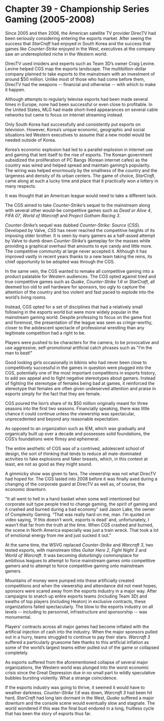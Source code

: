 # Chapter 39 - Championship Series Gaming (2005-2008)

Since 2005 and then 2006, the American satellite TV provider DirecTV had been seriously considering entering the esports market. After seeing the success that *StarCraft* had enjoyed in South Korea and the success that games like *Counter-Strike* enjoyed in the West, executives at the company saw an underexploited niche in the Western world. 

DirecTV used insiders and experts such as Team 3D’s owner Craig Levine. Levine helped CGS map the esports landscape. The multibillion-dollar company planned to take esports to the mainstream with an investment of around $50 million. Unlike most of those who had come before them, DirecTV had the weapons -- financial and otherwise -- with which to make it happen.

Although attempts to regularly televise esports had been made several times in Europe, none had been successful or even close to profitable. In the United States, MLG had made short-lived appearances on several cable networks but came to focus on internet streaming instead. 

Only South Korea had successfully and consistently put esports on television. However, Korea’s unique economic, geographic and social situations led Western executives to assume that a new model would be needed outside of Korea. 

Korea’s economic explosion had led to a parallel explosion in internet use and gaming that lent itself to the rise of esports. The Korean government subsidized the proliferation of PC Bangs (Korean internet cafes) as the country was wired and helped spread and maintain gaming’s popularity. The wiring was helped enormously by the smallness of the country and the largeness and density of its urban centers. The game of choice, *StarCraft*, came along at such a lucky time and place that it practically won a lottery in many respects.

It was thought that an American league would need to take a different tack.

The CGS aimed to take *Counter-Strike*’s sequel to the mainstream along with several other would-be competitive games such as *Dead or Alive 4*, *FIFA 07*, *World of Warcraft* and *Project Gotham Racing 3*. 

*Counter-Strike*’s sequel was dubbed *Counter-Strike: Source* (*CSS*). Developed by Valve, *CSS* has never reached the competitive heights of its imposing older brother. It is seen by many gamers as a half-assed attempt by Valve to dumb down *Counter-Strike*’s gameplay for the masses while providing a graphical overhaul that amounts to eye candy and little more. The competitive community at large never accepted it. Although it has improved vastly in recent years thanks to a new team taking the reins, its chief opportunity to be adopted was through the CGS.

In the same vein, the CGS wanted to remake all competitive gaming into a product palatable for Western audiences. The CGS opted against tried and true competitive games such as *Quake*, *Counter-Strike 1.6* or *StarCraft*, all deemed too old to sell hardware for sponsors, too ugly to capture the attention of the country and too violent and fast paced to explode into the world’s living rooms. 

Instead, CGS opted for a set of disciplines that had a relatively small following in the esports world but were more widely popular in the mainstream gaming world. Despite professing to focus on the game first and foremost, the presentation of the league was seen as cringe-worthy, closer to the adolescent spectacle of professional wrestling than any legitimate competition had a right to be. 

Players were pushed to be characters for the camera, to be provocative and use aggressive, self-promotional artificial catch phrases such as "I’m the man to beat!" 

Good looking girls occasionally in bikinis who had never been close to competitively successful in the games in question were plugged into the CGS, potentially one of the most important competitions in esports history, to add sex appeal and to fight negative stereotypes about gamers. Instead of fighting the stereotype of females being bad at games, it reinforced the stereotype that females are often given undeserved attention and praise in esports simply for the fact that they are female.

CGS poured the lion’s share of its $50 million originally meant for three seasons into the first two seasons. Financially speaking, there was little chance it could continue unless the viewership was spectacular, unprecedented and beyond any reasonable expectation. 

As opposed to an organization such as IEM, which was gradually and organically built up over a decade and possesses solid foundations, the CGS’s foundations were flimsy and ephemeral.

The entire aesthetic of CGS was of a contrived, adolescent school of design, the sort of thinking that tends to reduce all male-dominated activities to fake explosions and faker breasts, which, in this context at least, are not as good as they might sound.

A gimmicky show was given to fans. The viewership was not what DirecTV had hoped for. The CGS lasted into 2008 before it was finally axed during a changing of the corporate guard at DirecTV as well as, of course, the economic downturn.

"It all went to hell in a hand basket when some well intentioned but corporate suit type people tried to change gaming, the spirit of gaming and it crashed and burned during a bad economy" said Jason Lake, the owner of Complexity Gaming. “That was really hard on me, man. I’m quoted on video saying, ‘if this doesn’t work, esports is dead’ and, unfortunately, I wasn’t that far from the truth at the time. When CGS crashed and burned, the scene in North America especially was just a train wreck. That took a lot of emotional energy from me and just sucked it out.”

At the same time, the WSVG replaced *Counter-Strike* and *Warcraft 3*, two tested esports, with mainstream titles *Guitar Hero 2*, *Fight Night 3* and *World of Warcraft*. It was becoming disturbingly commonplace for ambitious leagues to attempt to force mainstream games onto competitive gamers and to attempt to force competitive gaming onto mainstream gamers.

Mountains of money were pumped into these artificially created competitions and when the viewership and attendance did not meet hopes, sponsors were scared away from the esports industry in a major way. After campaigns to snatch up entire esports teams (including Team 3D) and swaths of top players (including Heaton) in exclusive contracts, these organizations failed spectacularly. The blow to the esports industry on all levels -- including to personnel, infrastructure and sponsorship -- was monumental.

Players’ contracts across all major games had become inflated with the artificial injection of cash into the industry. When the major sponsors pulled out in a hurry, teams struggled to continue to pay their stars. *Warcraft 3* suffered a particularly gruesome fate thanks to this artificial inflation as some of the world’s largest teams either pulled out of the game or collapsed completely.

As esports suffered from the aforementioned collapse of several major organizations, the Western world was plunged into the worst economic crisis since the Great Depression due in no small part to wildly speculative bubbles bursting violently. What a strange coincidence.

If the esports industry was going to thrive, it seemed it would have to weather darkness. *Counter-Strike 1.6* was down, *Warcraft 3* had been hit hard, *StarCraft* had long lain dormant in the West, *Quake* suffered a major downturn and the console scene would eventually slow and stagnate. The world wondered if this was the final bust endured in a long, fruitless cycle that has been the story of esports thus far.